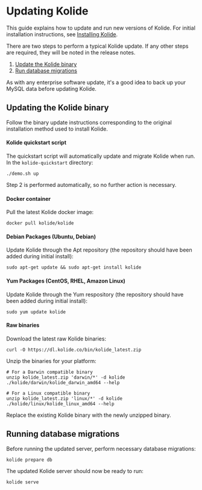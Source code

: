Updating Kolide
=================

This guide explains how to update and run new versions of Kolide. For initial installation instructions, see [Installing Kolide](./installing-kolide.md).

There are two steps to perform a typical Kolide update. If any other steps are required, they will be noted in the release notes.

1. [Update the Kolide binary](#updating-the-kolide-binary)
2. [Run database migrations](#running-database-migrations)

As with any enterprise software update, it's a good idea to back up your MySQL data before updating Kolide.

## Updating the Kolide binary

Follow the binary update instructions corresponding to the original installation method used to install Kolide.

#### Kolide quickstart script

The quickstart script will automatically update and migrate Kolide when run. In the `kolide-quickstart` directory:

```
./demo.sh up
```

Step 2 is performed automatically, so no further action is necessary.

#### Docker container

Pull the latest Kolide docker image:

```
docker pull kolide/kolide
```

#### Debian Packages (Ubuntu, Debian)

Update Kolide through the Apt repository (the repository should have been added during initial install):

```
sudo apt-get update && sudo apt-get install kolide
```

#### Yum Packages (CentOS, RHEL, Amazon Linux)

Update Kolide through the Yum respository (the repository should have been added during initial install):

```
sudo yum update kolide
```

#### Raw binaries

Download the latest raw Kolide binaries:

```
curl -O https://dl.kolide.co/bin/kolide_latest.zip
```

Unzip the binaries for your platform:

```
# For a Darwin compatible binary
unzip kolide_latest.zip 'darwin/*' -d kolide
./kolide/darwin/kolide_darwin_amd64 --help

# For a Linux compatible binary
unzip kolide_latest.zip 'linux/*' -d kolide
./kolide/linux/kolide_linux_amd64 --help
```

Replace the existing Kolide binary with the newly unzipped binary.

## Running database migrations

Before running the updated server, perform necessary database migrations:

```
kolide prepare db
```

The updated Kolide server should now be ready to run:

```
kolide serve
```
